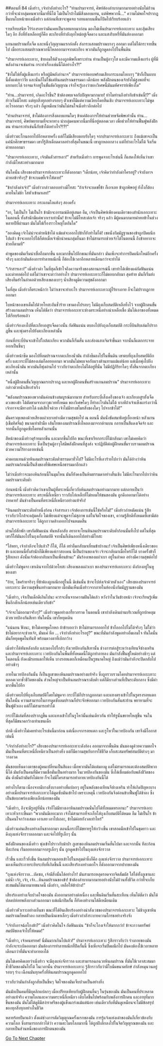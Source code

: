 ##ตอนที่ 84 เมิ่งฮ่าว, เจ้ากำลังทำอะไร?
“ท่านปรมาจารย์, ศิษย์ต้องลำบากมากมายอย่างนับไม่ถ้วน กว่าที่จะนำกลุ่มคนพวกนี้มาที่นี่ได้ ไม่เป็นไรถ้าไม่มีสิ่งตอบแทน, แต่พิษพวกนี้…” ความไม่พอใจปรากฎขึ้นบนใบหน้าของเมิ่งฮ่าว แต่ก่อนที่เขาจะพูดจบ รอยแตกบนพื้นก็ปิดไปเรียบร้อยแล้ว

ราบเรียบสนิท ไร้ร่องรอยว่ามันเคยเป็นรอยแยกมาก่อน มองไม่เห็นปรมาจารย์เอกะเทวะ และสุ้มเสียงใดๆ อีก สิ่งที่ยังเหลืออยู่ก็คือ ตะเกียงที่กำลังลุกไหม้อยู่เจ็ดดวง และแสงริบหรี่ที่มันส่องออกมา 

แกนลมปราณทั้งเจ็ด และหนึ่งวิญญาณแรกก่อตั้ง ส่งกระแสลมปราณบางๆ ออกมา แต่ไม่ได้กระจายขึ้นไป เมื่อกระแสลมปราณพวกนี้ไหลออกมาจากตะเกียง พวกมันก็ถูกดูดลงไปในพื้นดิน

“ปรมาจารย์เอกะเทวะ, ข้ายอมให้ตัวเองถูกพิษก็เพราะท่าน ท่านเป็นผู้อาวุโส และมีความแข็งแกร่ง ผู้ที่มีพลังอำนาจเช่นท่าน กระทำเรื่องเช่นนี้ได้อย่างไร?!”

“ข้าไม่ใช่ทั้งผู้แข็งแกร่ง หรือผู้มีพลังอำนาจ” ปรมาจารย์ตอบพร้อมเสียงกระแอมไอเบาๆ “ข้าก็เป็นแบบนี้ตั้งแต่เยาว์วัย และนั่นก็ไม่ใช่แค่หินลมปราณธรรมดา เด็กน้อย พลังฝึกตนของเจ้ายังไม่สูงพอที่จะแยกแยะได้ รอจนเจ้าอยู่ในขั้นตัดวิญญาณ เจ้าก็จะรู้เองว่าของวิเศษนี้มันมหัศจรรย์เพียงใด”

“ท่าน…ปรมาจารย์, เกิดอะไรขึ้น? ข้าต้องพบเจอกับปัญหามากมาย! ทำไมท่านถึงทำกับข้าเช่นนี้!?” เมิ่งฮ่าวเริ่มมีโทสะ แต่ทุกสิ่งทุกอย่างรอบๆ ตัวเขาก็มีแต่ความเงียบโดยสิ้นเชิง ปรมาจารย์เอกะเทวะไม่พูดอะไรออกมา จริงๆ แล้ว ก็ดูเหมือนว่ามันไม่สนใจเมิ่งฮ่าวอีกต่อไป

“ท่านปรมาจารย์, ข้าไม่ต้องการสิ่งตอบแทนใดๆ ข้าแค่ต้องการให้ท่านช่วยขจัดพิษเท่านั้น ท่าน…ปรมาจารย์, ศิษย์พยายามที่จะหาทาง นำกลุ่มคนพวกนี้มาที่นี่อยู่ตลอดเวลา เพื่อช่วยให้ท่านฟื้นฟูพลังฝึกตน ท่านกระทำเช่นนี้กับข้าได้อย่างไร?!?!”

เมิ่งฮ่าวตะโกนออกไปอีกหลายครั้ง แต่ก็ไม่มีเสียงตอบรับใดๆ จากปรมาจารย์เอกะเทวะ ถึงแม้เขาจะเป็นแค่นักศึกษาธรรมดา เขาก็รู้สึกเดือดดาลอย่างที่สุดในขณะนี้ เขาถูกหลอกลวง แต่ก็ทำอะไรไม่ได้ จึงเริ่มด่าทอออกมา

“ปรมาจารย์เอกะเทวะ, เจ้ามันตัวสารเลว!” สำหรับเมิ่งฮ่าว การพูดจาอะไรเช่นนี้ ก็แสดงให้เห็นว่าเขากำลังมีโทสะอย่างมากมาย

ทันใดนั้น เสียงของปรมาจารย์เอกะเทวะก็ดังออกมา “เด็กน้อย, เจ้าคิดว่ากำลังด่าใครอยู่? เจ้าบังอาจด่าทอข้าจริงๆ? ข้าจะบดขยี้เจ้าให้ตาย!”

“ข้ากำลังด่าเจ้า!” เมิ่งฮ่าวกล่าวตอบอย่างมีโทสะ “ถ้าเจ้าจะบดขยี้ข้า ก็เอาเลย ข้าถูกพิษอยู่ ยังไงก็ต้องตายในไม่ช้า ไสหัวเข้ามาเลย!”

ปรมาจารย์เอกะเทวะ กระแอมไอแห้งๆ สองครั้ง 

“อา, ไม่เป็นไร ไม่เป็นไร ข้ามักจะอารมณ์ดีอยู่เสมอ อืม, เจ้าเป็นศิษย์เพียงคนเดียวของสำนักเอกะเทวะ ในตอนนี้ ทั้งสำนักมีแค่พวกเราเท่านั้น! ข้าจะไม่มีโทสะต่อเจ้า จริงๆ แล้ว มีผู้คนมากมายด่าทอข้าในช่วงหลายปีที่ผ่านมา มันไม่ใช่เรื่องราวใหญ่โตอันใด”

“ลองคิดดู เจ้าไม่น่าจะตำหนิข้าได้ แม้แต่จะออกไปข้าก็ยังทำไม่ได้! เขตนั่งกัมมัฎฐานของข้าถูกปิดผนึกไปแล้ว ข้าจะออกไปได้ก็ต่อเมื่อเจ้าชักนำคนกลุ่มอื่นมา ข้าไม่สามารถช่วยเจ้าได้ในตอนนี้ ถึงข้าอยากจะช่วยก็ตามที”

คำพูดของมันเริ่มน่าเชื่อถือมากขึ้น และมากขึ้นไปอีกขณะที่มันกล่าว มันเพิ่งจะทำการปิดผนึกใหม่อีกครั้งจริงๆ และถ้ามันต้องการทำลายผนึกนี้ ก็ต้องใช้เวลาอีกหลายเดือนกว่าจะทำได้

“เจ้าสารเลว!” เมิ่งฮ่าวด่า ในที่สุดก็เข้าใจถึงความจริงของสถานการณ์นี้ เขาทำได้เพียงแค่กัดฟันแน่น และด่าทอต่อไป แต่ไม่ว่าเขาจะด่าว่าอย่างไร ปรมาจารย์เอกะเทวะก็ไม่ตอบกลับมา สุดท้าย มันก็เริ่มส่งเสียงฮึมฮำในลำคอด้วยเสียงเพลงเบาๆ น้ำเสียงดูมีความสุขดังออกมา 

ในที่สุด เมิ่งฮ่าวก็ตระหนักว่า ไม่ว่าเขาจะทำอะไร ปรมาจารย์เอกะเทวะผู้ไร้ยางอาย ก็จะไม่ปรากฎกายออกมา

ใบหน้าของเขาเต็มไปด้วยโทสะอันชั่วร้าย เขามองไปรอบๆ ไม่มีถุงเก็บสมบัติเหลือทิ้งไว้ จากผู้ฝึกตนขั้นสร้างแกนลมปราณ เห็นได้ชัดว่า ปรมาจารย์เอกะเทวะช่างตระหนี่อย่างน่าเหลือเชื่อ มันได้เอาของทั้งหมดไปเรียบร้อยแล้ว

เมิ่งฮ่าวจ้องลงไปที่ตะเกียงอสูรเจ็ดดวงนั้น กัดฟันแน่น ตบลงไปยังถุงเก็บสมบัติ กระบี่บินสิบเล่มก็ปรากฎขึ้น และพุ่งตรงไปยังตะเกียงเหล่านั้น

ก่อนที่กระบี่บินจะเข้าไปใกล้ตะเกียง พวกมันก็เริ่มสั่น และส่องแสงเจิดจ้าขึ้นมา จากนั้นก็แตกกระจายออกเป็นชิ้นๆ

เมิ่งฮ่าวหน้าซีด มองไปที่ลมปราณจากตะเกียงน้ำมัน กำลังซึมลงไปในพื้นดิน เขาตบที่ถุงเก็บสมบัติอีกครั้ง และกระบี่ไม้สองเล่มก็ลอยออกมา พวกมันไม่พบเจอกับแรงต้านทานแม้แต่น้อย แต่เมื่อพุ่งไปถึงตะเกียงน้ำมัน พวกมันก็พุ่งผ่านไป ราวกับว่าตะเกียงไม่ได้อยู่ที่นั่น ไม่มีปฏิกิริยาใดๆ ทั้งสิ้นจากตะเกียงเหล่านั้น

“หนึ่งผู้ฝึกตนขั้นวิญญาณแรกปรากฎ และหกผู้ฝึกตนขั้นสร้างแกนลมปราณ” ปรมาจารย์เอกะเทวะกล่าวด้วยน้ำเสียงร่าเริง 

“พลังลมปราณของพวกมันค่อนข้างสมบูรณ์มากมาย สำหรับกระบี่เส็งเคร็งของเจ้า ตะเกียงอสูรทั้งเจ็ดดวงของข้า ได้ตัดขาดจากอาวุธเวททั้งหมด ของวิเศษใดๆ ก็ทำอะไรมันไม่ได้ บางทีถ้าเจ้าแข็งแกร่งกว่านี้ เจ้าอาจจะมีทางทำได้ แต่เสียใจด้วย เจ้าไม่มีทางขโมยสิ่งของใดๆ ไปจากข้าได้!”

มันครวญเพลงด้วยเสียงแผ่วเบาอย่างมีความสุขต่อไป ณ ตอนนี้ มันนั่งขัดสมาธิอยู่เบื้องหน้า หลัวผาน (เข็มทิศจีน) ขนาดเท่าฝ่ามือ เส้นใยของลมปราณซึ่งไหลลงมาจากด้านบน กลายเป็นสีแดงเจิดจ้า และจากนั้นก็ถูกดูดซับโดยหลัวผานนั้น

สีหน้าของเมิ่งฮ่าวดุร้ายมากขึ้น และมากขึ้นไปอีก ขณะที่เขาเรียกกระบี่ไม้กลับมา เขาไม่เคยคิดว่าปรมาจารย์เอกะเทวะ ซึ่งเป็นรุ่นผู้อาวุโสมีพลังฝึกตนที่สูงส่ง จะปฏิบัติต่อผู้ฝึกตนขั้นรวบรวมลมปราณด้วยความไร้ยางอายเช่นนี้ 

ค่าตอบแทนด้วยหินลมปราณระดับต่ำธรรมดาทั่วไป? ไม่มีอะไรที่เลวร้ายไปกว่า มันได้อ้างว่าหินลมปราณก้อนนี้เป็นสิ่งของที่พิเศษเหนือธรรมดาอีกแล้ว

ไม่ว่าเมิ่งฮ่าวจะมองหินก้อนนี้ในมุมไหน มันก็ยังคงเป็นหินธรรมดาอย่างสิ้นเชิง ไม่มีอะไรมากไปกว่าหินลมปราณระดับต่ำ

ก่อนหน้านี้ เมิ่งฮ่าวคิดว่าเขาเป็นผู้ที่ตระหนี่เกี่ยวกับหินลมปราณอย่างมากมาย แต่กลายเป็นว่าปรมาจารย์เอกะเทวะ ตระหนี่ถี่เหนียว ราวกับไก่เหล็กที่ไม่ยอมให้ขนของมัน ถูกดึงออกมาได้อย่างง่ายดาย! มันช่างเป็นคนที่ตระหนี่ถี่เหนียวอย่างแท้จริง!

“หินลมปราณระดับต่ำหนึ่งก้อน เจ้าสารเลว เจ้าต้องการเช่นนี้ใช่หรือไม่!” เมิ่งฮ่าวกำหมัดแน่น รู้สึกราวกับว่าใกล้จะคลุ้มคลั่ง ไม่เพียงแต่จะพูดจาไม่สุภาพ แต่ในจิตใจของเขา, ความรู้สึกดีทั้งหมดที่เขามีต่อปรมาจารย์เอกะเทวะ ได้ถูกกวาดล้างออกไปจนหมดสิ้น

ผ่านไปสักพัก เขากัดฟันแน่น หันหลังกลับ อยากจะโยนหินลมปราณระดับต้ำก้อนนั้นทิ้งไป แต่ในที่สุด เขาก็ใส่มันลงไปในถุงเก็บสมบัติ จากนั้นก็เดินออกไปอย่างมีโทสะ

“ไอ้หยา, เจ้ากำลังจะไปแล้ว? ก็ได้, ก็ได้ อย่าลืมกลับมาเยี่ยมข้าบ้างนะ! เจ้าเป็นศิษย์เพียงหนึ่งเดียวของข้า และตอนนี้ทั้งสำนักก็มีเพียงแค่เราสองคน นี่เป็นบ้านของเจ้า เจ้าจะกลับมาเมื่อไหร่ก็ได้ บางครั้งข้าก็รู้สึกเหงา ดังนั้นเจ้าต้องกลับมาเป็นเพื่อนข้านะ” มันร้องเพลงแผ่วเบา อยู่ในลำคอ อย่างมีความสุขต่อไป

เมิ่งฮ่าวไม่พูดจา เขาเดินจากไปด้วยโทสะ เสียงเพลงแผ่วเบา ของปรมาจารย์เอกะเทวะ ดังก้องอยู่ในหูของเขา

“อ้าย, โชคร้ายจริงๆ ที่ข้าต้องถูกผนึกอยู่ในนี้ มิเช่นนั้น ข้าจะไปส่งเจ้าด้วยตัวเอง” เสียงของปรมาจารย์เอกะเทวะ มีความสุขขึ้นอย่างมากมาย เมื่อมันเห็นเมิ่งฮ่าวจากภายในห้องนั่งกัมมัฏฐานของมัน 

“เมิ่งฮ่าว, เจ้าเป็นเด็กดีเกินไปนะ ควรจะตื่นจากความฝันได้แล้ว หวังว่าในวันข้างหน้า เจ้าจะเรียนรู้เพิ่มขึ้นอีกสักเล็กน้อยเช่นเดียวกับข้า”

“เจ้าจะไม่ออกมาจริงๆ?” เมิ่งฮ่าวพูดอย่างเกรี้ยวกราด ในตอนนี้ เขากำลังเดินผ่านบริเวณที่ถูกปกคลุมด้วยเวทป้องกันสีเทา ทันใดนั้น เขาก็หยุดเดิน

“แน่นอน ฟังนะ, ข้าไม่เคยพูดโกหก ถ้าข้าบอกว่า ข้าไม่สามารถออกไป ข้าก็ออกไปไม่ได้จริงๆ ไม่ใช่ว่าข้าไม่อยากจะช่วยเจ้า, มันแค่ หือ … เจ้ากำลังทำอะไรอยู่?” ขณะที่มันกำลังพูดอย่างอิ่มเอมใจ ทันใดนั้นมันก็หยุดพูดในทันที พร้อมดวงตาที่เบิกกว้าง

เมิ่งฮ่าวได้หันหลังกลับ และมองไปใกล้ๆ ยังเวทป้องกันสีเทานั้น ช่วงการต่อสู้ระหว่างเทียนจีซ่างเหริน และปรมาจารย์เอกะเทวะ เวทป้องกันในพื้นที่ทั้งหมดนี้ได้ถูกทำลายลง มันกำลังฟื้นฟูใหม่อย่างช้าๆ แต่ในตอนนี้ ยังคงมีรอยแตกให้เห็น บางรอยแตกก็เหมือนเป็นรูขนาดใหญ่ ถึงแม้ว่ามันกำลังจะปิดกลับไปอย่างช้าๆ

ภายในเวทป้องกันนั้น ก็เป็นภูเขาของหินลมปราณอย่างแท้จริง ซึ่งถูกรวบรวมโดยปรมาจารย์เอกะเทวะ ตลอดเวลาชั่วชีวิตของมัน ส่วนใหญ่จะเป็นหินลมปราณระดับต่ำ แต่ก็มีบางส่วนที่เป็นระดับกลาง ซึ่งมีค่ามากขึ้นไปอีก

เมิ่งฮ่าวตบไปที่ถุงเก็บสมบัติโดยไม่พูดจา กระบี่ไม้ก็ปรากฎออกมา และแทงตรงเข้าไปในรูตรงรอยแตก ทันใดนั้น ความสามารถในการดูดซับลมปราณก็ประจักษ์ออกมา เวทป้องกันสั่นสะท้าน พยายามที่จะฟื้นฟูตัวเอง แต่ก็ไม่สามารถทำได้ 

กระบี่ไม้เล่มที่สองปรากฎขึ้น และแทงเข้าไปในรูโหว่นั้นเช่นเดียวกัน ทำให้รูนั้นขยายใหญ่ขึ้น จนในที่สุดก็มีขนาดกว้างเท่าแขนเด็ก

ปกติ เมิ่งฮ่าวไม่เคยทำอะไรเช่นนี้มาก่อน แต่เนื่องจากรอยแตก และรูโหว่ในเวทป้องกัน เขาจึงมีโอกาสเช่นนี้

“เจ้ากำลังทำอะไร?” เสียงของปรมาจารย์เอกะเทวะดังก้อง ออกมาจากพื้นดิน มันมองดูด้วยความตกใจ มันเป็นคนที่ตระหนี่ถี่เหนียวเป็นอย่างยิ่ง แต่ก็มีความสุขกับการใช้ชีวิต เก็บสะสมทรัพย์สมบัติต่างๆ มาวางอวด 

มันชอบเห็นดวงตาของผู้คนเปลี่ยนเป็นสีแดง เมื่อพวกมันได้แต่มองดู แต่ไม่สามารถแตะต้องสมบัติพวกนี้ได้ มันยังเป็นคนที่มีความเชื่อมั่นเป็นอย่างมาก ในเวทป้องกันของมัน ซึ่งได้เชื่อมต่อกับพลังชีวิตของมัน ดังนั้นถ้ามันยังไม่ตาย ก็จะไม่มีใครสามารถทำลายเวทป้องกันนี้ได้

อย่างไรก็ตาม เนื่องจากมีบางสิ่งบางอย่างที่แปลกๆ อยู่ในพลังของเทียนจีซ่างเหริน ทำให้เกิดปัญหาบางอย่างเมื่อปรมาจารย์เอกะเทวะได้ดูดซับมันเข้าไป เพราะเหตุนี้ เวทป้องกันจึงค่อนข้างฟื้นฟูได้ช้าลง ซึ่งเป็นข้อบกพร่องเพียงเล็กน้อยของมัน

“เมิ่งฮ่าว, ถึงจะมีรูอยู่ที่นั่น เจ้าก็ไม่มีทางเอาหินลมปราณนั่นไปได้ทั้งหมดหรอกนะ” ปรมาจารย์เอกะเทวะหัวเราะขึ้นมา “พวกมันมีเยอะมาก เจ้าไม่สามารถที่จะเก็บใส่ถุงเก็บสมบัติได้หมด อืม ไม่เป็นไร ข้าเป็นคนใจกว้างเสมอ เอาเลย เอาไปเถอะ, ข้าไม่ค่อยกังวลเท่าไหร่”

เมิ่งฮ่าวแค่นเสียงอย่างเย็นชาออกมา ตอนนี้กระบี่ไม้ขยายรูให้กว้างขึ้น เขาสอดมือเข้าไปในชุดยาว และดึงถุงแห่งจักรวาลออกมา และจ่อไปที่รูเล็กๆ นั้น

พลังฝึกตนของเมิ่งฮ่าว พุ่งเข้าไปราวกับม้าป่า ภูเขาของหินลมปราณเริ่มสั่นไปมา และจากนั้น ทีละก้อน ทีละก้อน เริ่มลอยออกมาจากรูเล็กๆ นั้น ถูกดูดเข้าไปในถุงแห่งจักรวาล

เร็วขึ้น และเร็วยิ่งขึ้น หินลมปราณลอยเข้าไปในหลุมดำซึ่งก็คือ ถุงแห่งจักรวาล ปรมาจารย์เอกะเทวะมองเห็นประกายระยิบระยับที่เกิดขึ้นนี้ และเสียงร้องอย่างตกใจ ก็ดังออกมาจากปากของมัน

“ถุงแห่งจักรวาล…บัดซบ, เจ้ามีสิ่งนั้นได้อย่างไร! มันสามารถหลุดรอดจากจิตสัมผัส ใส่ได้ทั้งภูเขาและแม่น้ำ เจ้า, เจ้า, เจ้า…หินลมปราณของข้า! ข้าต้องลำบากมากมายอย่างนับไม่ถ้วนทั้งชีวิต กว่าที่จะเก็บสะสมมันได้มากมายขนาดนี้ เมิ่งฮ่าว, เหลือให้ข้าบ้าง!”

เสียงร้องอย่างเจ็บปวดใจของมัน ดังออกมาอย่างต่อเนื่อง และพื้นดินเริ่มสั่นสะเทือน เห็นได้ชัดว่า มันได้ปลดปล่อยพลังบางส่วนออกมา แต่ผนึกปิดกั้น ก็ยังคงทำงานได้ดีเหมือนเดิม

เมิ่งฮ่าวหัวเราะอย่างเย็นชา ขณะที่ได้ยินเสียงร้องอย่างน่าสังเวชของปรมาจารย์เอกะเทวะ ไม่ช้าภูเขาหินลมปราณก็หดตัวลง กลายเป็นเนินเขาเล็กๆ เมิ่งฮ่าวกำลังระบายความโกรธอย่างจริงจัง

“เจ้าบังอาจฉ้อโกงข้า?” เมิ่งฮ่าวคิดในใจ กัดฟันแน่น “ข้าก็จะโกงเจ้าให้มากกว่า! ข้าจะกวาดทรัพย์สมบัติของเจ้าไปให้หมด!”

“เมิ่งฮ่าว, เจ้าคนทรยศ! นี่มันมากเกินไปแล้ว!” ปรมาจารย์เอกะเทวะ รู้สึกราวกับว่า ร่างกายของมันกำลังจะระเบิดออกมา มันต้องการทำลายผนึกที่ปิดกั้นนี้ ซึ่งเพิ่งจะเริ่มปิดผนึกไป มันคงต้องใช้เวลาหลายเดือนกว่าที่มันจะทำลายลงได้

มันไม่เคยคิดเลยว่าเมิ่งฮ่าว จะมีถุงแห่งจักรวาล และสามารถฉกฉวยหินลมปราณ ที่มันใช้เวลาสะสมมาชั่วชีวิตของมันไปได้ ในเวลานั้น ปรมาจารย์เอกะเทวะ รู้สึกราวกับว่ามีใบมีดขนาดยักษ์ กำลังหมุนวนอยู่รอบๆ ร่าง เฉือนมันทุกครั้งที่หินลมปราณถูกดูดออกไป

ราวกับว่ามันกำลังถูกสับเป็นชิ้นๆ จิตใจของมันเจ็บปวดเป็นอย่างยิ่ง

มันมักเป็นคนที่มีบุคลิกแปลกๆ เมื่อเปรียบเทียบกับผู้ฝึกตนอื่นๆ ในรุ่นของมัน มันเป็นคนที่ประหลาดอย่างแท้จริง ความโลภและความตระหนี่ถี่เหนียว เติบโตขึ้นไปพร้อมกับพลังการฝึกตน และอายุที่มากขึ้นของมัน มันไม่ได้ดูดีมีสง่าราศรีของผู้แข็งแกร่งแม้แต่น้อย เช่นเดียวกับที่มันดูเหมือนจะไม่มีข้อสรุปของทุกสิ่งทุกอย่างในชีวิต

หลายร้อยปีมาแล้ว ตั้งแต่ช่วงการตัดวิญญาณครั้งแรกของมัน การรู้แจ้งแห่งเต๋าของมันก็เกี่ยวข้องกับความโลภ ซึ่งสามารถกล่าวได้ว่า ความละโมบโลภมากนี้ ได้ถูกฝังลึกลงไปในจิตวิญญาณของมัน และกลายเป็นส่วนหนึ่งของการฝึกตนของมัน


[Go To Next Chapter]( ./85.md)